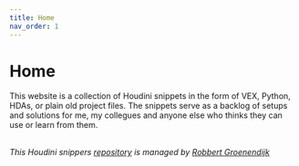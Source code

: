 ```yaml
---
title: Home
nav_order: 1
---
```


# Home
This website is a collection of Houdini snippets in the form of VEX, Python, HDAs, or plain old project files.
The snippets serve as a backlog of setups and solutions for me, my collegues and anyone else who thinks they can use or learn from them.

<br>*This Houdini snippers [repository](https://github.com/RobbertGroenendijk/Houdini_snippets) is managed by [Robbert Groenendijk](https://robbert.xyz/)*<br>